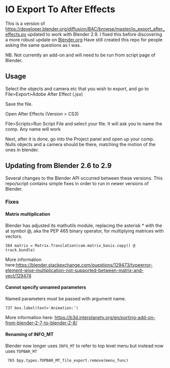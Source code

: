 # IO Export To After Effects

This is a version of https://developer.blender.org/diffusion/BAC/browse/master/io_export_after_effects.py updated to work with Blender 2.9. I fixed this before discovering a more robust update on [Blender.org](https://developer.blender.org/diffusion/BAC/browse/master/io_export_after_effects.py) Have still created this repo for people asking the same questions as I was.

NB. Not currently an add-on and will need to be run from script page of Blender.

## Usage

Select the objects and camera etc that you wish to export, and go to File>Export>Adobe After Effect (.jsx)

Save the file.

Open After Effects (Version > CS3)

File>Scripts>Run Script File and select your file. It will ask you to name the comp. Any name will work

Next, after it is done, go into the Project panel and open up your comp. Nulls objects and a camera should be there, matching the motion of the ones in blender.

## Updating from Blender 2.6 to 2.9

Several changes to the Blender API occurred between these versions. This repo/script contains simple fixes in order to run in newer versions of Blender.

### Fixes

#### Matrix multiplication

Blender has adjusted its mathutils module, replacing the asterisk * with the at symbol @, aka the PEP 465 binary operator, for multiplying matrices with vectors.

```
384 matrix = Matrix.Translation(cam.matrix_basis.copy() @ track.bundle)
```

More information here:https://blender.stackexchange.com/questions/129473/typeerror-element-wise-multiplication-not-supported-between-matrix-and-vect/129474

#### Cannot specify unnamed parameters

Named parameters must be passed with argument name.

```
737 box.label(text='Animation:')
```

More information here: https://b3d.interplanety.org/en/porting-add-on-from-blender-2-7-to-blender-2-8/

#### Renaming of INFO_MT

Blender now longer uses ```INFO_MT``` to refer to top level menu but instead now uses ```TOPBAR_MT```

```
 765 bpy.types.TOPBAR_MT_file_export.remove(menu_func)
```
